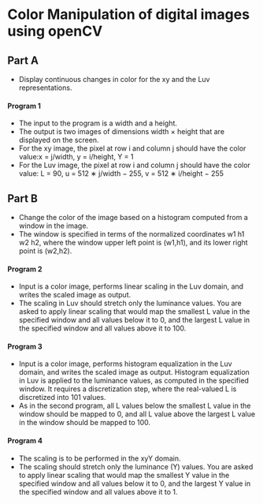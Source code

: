 # Color Manipulation of digital images using openCV

## Part A
- Display continuous changes in color for the xy and the Luv representations. 

#### Program 1
- The input to the program is a width and a height.
- The output is two images of dimensions width × height that are displayed on the screen.
- For the xy image, the pixel at row i and column j should have the color value:x = j/width, y = i/height, Y = 1
- For the Luv image, the pixel at row i and column j should have the color value: L = 90, u = 512 ∗ j/width − 255, v = 512 ∗ i/height − 255

## Part B
- Change the color of the image based on a histogram computed from a window in the image.
- The window is specified in terms of the normalized coordinates w1 h1 w2 h2, where the window upper left point is (w1,h1), and its lower right point is (w2,h2). 
#### Program 2
- Input is a color image, performs linear scaling in the Luv domain, and writes the scaled image as output. 
- The scaling in Luv should stretch only the luminance values. You are asked to apply linear scaling that would map the smallest L value in the specified window and all values below it to 0, and the largest L value in the specified window and all values above it to 100.
#### Program 3
- Input is a color image, performs histogram equalization in the Luv domain, and writes the scaled image as output. Histogram equalization in Luv is applied to the luminance values, as computed in the specified window. It requires a discretization step, where the real-valued L is discretized into 101 values.
- As in the second program, all L values below the smallest L value in the window should be mapped to 0, and all L value above the largest L value in the window should be mapped to 100.
#### Program 4
- The scaling is to be performed in the xyY domain. 
- The scaling should stretch only the luminance (Y) values. You are asked to apply linear scaling that would map the smallest Y value in the specified window and all values below it to 0, and the largest Y value in the specified window and all values above it to 1.
